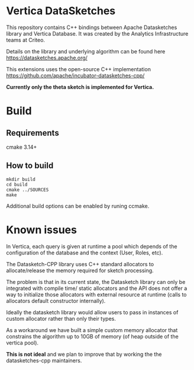 # Vertica DataSketches
This repository contains C++ bindings between Apache Datasketches library and Vertica Database. It was created by the Analytics Infrastructure teams at Criteo.

Details on the library and underlying algorithm can be found here https://datasketches.apache.org/

This extensions uses the open-source C++ implementation https://github.com/apache/incubator-datasketches-cpp/

**Currently only the theta sketch is implemented for Vertica.**

# Build
## Requirements
cmake 3.14+

## How to build
```
mkdir build
cd build
cmake ../SOURCES
make
```

Additional build options can be enabled by runing ccmake.

# Known issues
In Vertica, each query is given at runtime a pool which depends of the configuration of the database and the context (User, Roles, etc).

The Datasketch-CPP library uses C++ standard allocators to allocate/release the memory required for sketch processing.

The problem is that in its current state, the Datasketch library can only be integrated with compile time/ static allocators and the API does not offer a way to initialize those allocators with external resource at runtime (calls to allocators default constructor internally).

Ideally the datasketch library would allow users to pass in instances of custom allocator rather than only their types.

As a workaround we have built a simple custom memory allocator that constrains the algorithm up to 10GB of memory (of heap outside of the vertica pool).

**This is not ideal** and we plan to improve that by working the the datasketches-cpp maintainers.
